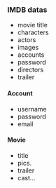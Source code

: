 ### IMDB datas
- movie title
- characters
- actors
- images
- accounts
- password
- directors
- trailer

#### Account
- username
- password
- email

#### Movie
- title
- pics.
- trailer
- cast...
